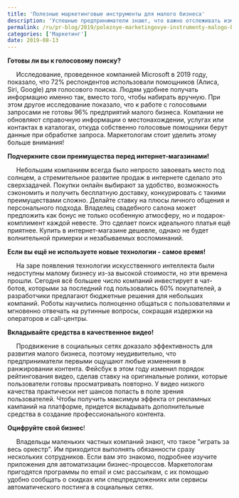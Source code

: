 ```yaml
---
title: 'Полезные маркетинговые инструменты для малого бизнеса'
description: 'Успешные предприниматели знают, что важно отслеживать изменения на рынке, даже если они напрямую не касаются отрасли. Собрали маркетинговые тенденции, на которые стоит обратить внимание владельцам небольших компаний уже сегодня.'
permalink: /ru/pr-blog/2019/poleznye-marketingovye-instrumenty-malogo-biznesa
categories: ['Маркетинг']
date: 2019-08-13
---
```

<p><strong>Готовы ли вы к голосовому поиску?</strong></p>
<p>&nbsp; &nbsp;&nbsp; Исследование, проведенное компанией Microsoft в 2019 году, показало, что 72% респондентов использовали помощников (Алиса, Siri, Google) для голосового поиска. Людям удобнее получать информацию именно так, вместо того, чтобы набирать вручную. При этом другое исследование показало, что к работе с голосовыми запросами не готовы 96% предприятий малого бизнеса. Компании&nbsp;не обновляют справочную информации о местонахождении, услугах или контактах в каталогах, откуда собственно голосовые помощники берут данные при обработке запроса. Маркетологам стоит уделить этому больше внимания!</p>
<p><strong>Подчеркните свои преимущества перед интернет-магазинами!</strong></p>
<p>&nbsp; &nbsp;&nbsp; Небольшим компаниям всегда было непросто завоевать место под солнцем, а стремительное развитие продаж в интернете сделало это сверхзадачей. Покупки онлайн выбирают за удобство, возможность сэкономить и получить бесплатную доставку, конкурировать с такими преимуществами сложно. Делайте ставку на плюсы личного общения и персонального подхода. Владелец свадебного салона может предложить как бонус не только особенную атмосферу, но и подарок-комплимент каждой невесте. Это сделает поиск идеального платья ещё приятнее. Купить в интернет-магазине дешевле, однако не будет волнительной примерки и незабываемых воспоминаний.</p>
<p><strong>Если вы ещё не используете новые технологии - самое время!</strong></p>
<p>&nbsp; &nbsp;&nbsp; На заре появления технологии искусственного интеллекта были недоступны малому бизнесу из-за высокой стоимости, но эти времена прошли. Сегодня всё большее число компаний инвестирует в чат-ботов, которыми за последний год пользовались 60% покупателей, а разработчики предлагают бюджетные решения для небольших компаний. Роботы научились полноценно общаться с пользователями и мгновенно отвечать на рутинные вопросы, сокращая издержки на операторов и call-центры.</p>
<p><strong>Вкладывайте средства в качественное видео!</strong></p>
<p>&nbsp; &nbsp;&nbsp; Продвижение в социальных сетях доказало эффективность для развития малого бизнеса, поэтому неудивительно, что предприниматели первыми ощущают&nbsp;любые изменения в ранжировании контента. Фейсбук в этом году изменил порядок рейтингования видео, сделав ставку на оригинальные ролики, которые пользователи готовы просматривать повторно. У видео низкого качества практически нет шансов попасть в поле зрения пользователей. Чтобы получить максимум эффекта от рекламных кампаний на платформе, придется вкладывать дополнительные средства в создание профессионального контента.</p>
<p><strong>Оцифруйте свой бизнес</strong>!</p>
<p>&nbsp; &nbsp;&nbsp; Владельцы маленьких частных компаний знают, что такое &quot;играть за весь оркестр&quot;. Им приходится выполнять обязанности сразу нескольких сотрудников. Если вам это знакомо, подробнее изучите приложения для автоматизации бизнес-процессов. Маркетологам пригодятся программы по email и смс рассылкам, с их помощью удобно сообщать о скидках или спецпредложениях или сервисы автоматического постинга в социальных сетях.</p>
